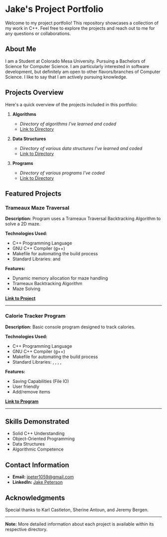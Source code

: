 # Jake's Project Portfolio

Welcome to my project portfolio! This repository showcases a collection of my work in C++. Feel free to explore the projects and reach out to me for any questions or collaborations.

## About Me

I am a Student at Colorado Mesa University. Pursuing a Bachelors of Science for Computer Science. I am particularly interested in software development, but definitely am open to other flavors/branches of Computer Science. I like to say that I am actively pursuing knowledge.

## Projects Overview

Here's a quick overview of the projects included in this portfolio:

1. **Algorithms**
   - *Directory of algorithms I've learned and coded*
   - [Link to Directory](algorithms)

2. **Data Structures**
   - *Directory of various data structures I've learned and coded*
   - [Link to Directory](dataStructures)

3. **Programs**
   - *Directory of various programs I've coded*
   - [Link to Directory](programs)


## Featured Projects

### Trameaux Maze Traversal

**Description:** Program uses a Trameaux Traversal Backtracking Algorithm to solve a 2D maze.

**Technologies Used:**
- C++ Programming Language
- GNU C++ Compiler (g++)
- Makefile for automating the build process
- Standard Libraries: <iostream> and <chrono>

**Features:**
- Dynamic memory allocation for maze handling
- Trameaux Backtracking Algorithm
- Maze Solving

**[Link to Project](algorithms/trameauxMazeTraversal/)**

---

### Calorie Tracker Program

**Description:** Basic console program designed to track calories.

**Technologies Used:**
- C++ Programming Language
- GNU C++ Compiler (g++)
- Makefile for automating the build process
- Standard Libraries: <iostream>, <fstream>, <map>, <set>, <vector>

**Features:**
- Saving Capabilities (File IO)
- User friendly
- Add/remove items

**[Link to Program](programs/calorieTracker/)**

---

## Skills Demonstrated

- Solid C++ Understanding
- Object-Oriented Programming
- Data Structures
- Algorithmic Competence

## Contact Information

- **Email:** jpeter1059@gmail.com
- **LinkedIn:** [Jake Peterson](https://www.linkedin.com/in/jake-peterson-a39a76277/)

## Acknowledgments

Special thanks to Karl Castleton, Sherine Antoun, and Jeremy Bergen.

---

**Note:** More detailed information about each project is available within its respective directory.

